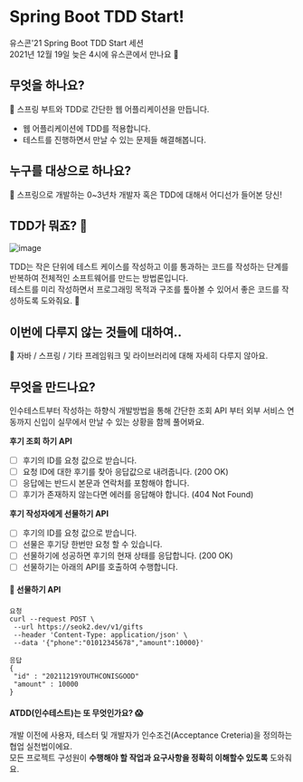# Spring Boot TDD Start!

유스콘'21 Spring Boot TDD Start 세션  
2021년 12월 19일 늦은 4시에 유스콘에서 만나요 🙌

## 무엇을 하나요?
🚀 스프링 부트와 TDD로  간단한 웹 어플리케이션을 만듭니다.
- 웹 어플리케이션에 TDD를 적용합니다.
- 테스트를 진행하면서 만날 수 있는 문제들 해결해봅니다.

## 누구를 대상으로 하나요?
👶 스프링으로 개발하는 0~3년차 개발자 혹은 TDD에 대해서 어디선가 들어본 당신!

## TDD가 뭐죠? 🤔

![image](https://user-images.githubusercontent.com/34270397/145977256-c2499c5f-ca8d-4fb9-b64e-6d07cfd9824e.png)  

TDD는 작은 단위에 테스트 케이스를 작성하고 이를 통과하는 코드를 작성하는 단계를 반복하여 전체적인 소프트웨어를 만드는 방법론입니다.  
테스트를 미리 작성하면서 프로그래밍 목적과 구조를 톺아볼 수 있어서 좋은 코드를 작성하도록 도와줘요. 🥰


## 이번에 다루지 않는 것들에 대하여..
🥲 자바 / 스프링 / 기타 프레임워크 및 라이브러리에 대해 자세히 다루지 않아요.

## 무엇을 만드나요?
인수테스트부터 작성하는 하향식 개발방법을 통해 간단한 조회 API 부터 
외부 서비스 연동까지 신입이 실무에서 만날 수 있는 상황을 함께 풀어봐요.

**후기 조회 하기 API**
- [ ] 후기의 ID를 요청 값으로 받습니다. 
- [ ] 요청 ID에 대한 후기를 찾아 응답값으로 내려줍니다. (200 OK) 
- [ ] 응답에는 반드시 본문과 연락처를 포함해야 합니다.
- [ ] 후기가 존재하지 않는다면 에러를 응답해야 합니다. (404 Not Found)

**후기 작성자에게 선물하기 API**
- [ ] 후기의 ID를 요청 값으로 받습니다.
- [ ] 선물은 후기당 한번만 요청 할 수 있습니다.
- [ ] 선물하기에 성공하면 후기의 현재 상태를 응답합니다. (200 OK)
- [ ] 선물하기는 아래의 API를 호출하여 수행합니다.

#### 🎁 선물하기 API
 ```
요청
 curl --request POST \
  --url https://seok2.dev/v1/gifts
  --header 'Content-Type: application/json' \
  --data '{"phone":"01012345678","amount":10000}'
 ```
 
 
 ```
 응답
{
  "id" : "20211219YOUTHCONISGOOD"
  "amount" : 10000
}
```

#### ATDD(인수테스트)는 또 무엇인가요? :scream:  
개발 이전에 사용자, 테스터 및 개발자가 인수조건(Acceptance Creteria)을 정의하는 협업 실천법이에요.  
모든 프로젝트 구성원이 **수행해야 할 작업과 요구사항을 정확히 이해할수 있도록** 도와줘요.


